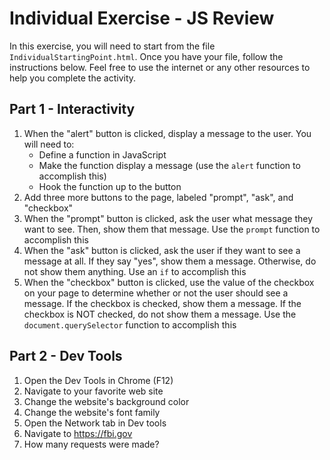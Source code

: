 # Individual Exercise - JS Review
In this exercise, you will need to start from the file `IndividualStartingPoint.html`. Once you have your file, follow the instructions below. Feel free to use the internet or any other resources to help you complete the activity.

## Part 1 - Interactivity
1. When the "alert" button is clicked, display a message to the user. You will need to:
    - Define a function in JavaScript
    - Make the function display a message (use the `alert` function to accomplish this)
    - Hook the function up to the button
2. Add three more buttons to the page, labeled "prompt", "ask", and "checkbox"
3. When the "prompt" button is clicked, ask the user what message they want to see. Then, show them that message. Use the `prompt` function to accomplish this
4. When the "ask" button is clicked, ask the user if they want to see a message at all. If they say "yes", show them a message. Otherwise, do not show them anything. Use an `if` to accomplish this
5. When the "checkbox" button is clicked, use the value of the checkbox on your page to determine whether or not the user should see a message. If the checkbox is checked, show them a message. If the checkbox is NOT checked, do not show them a message. Use the `document.querySelector` function to accomplish this

## Part 2 - Dev Tools
1. Open the Dev Tools in Chrome (F12)
2. Navigate to your favorite web site
3. Change the website's background color
4. Change the website's font family
4. Open the Network tab in Dev tools
5. Navigate to https://fbi.gov
6. How many requests were made?

